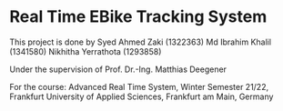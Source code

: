 # Real Time EBike Tracking System

This project is done by
Syed Ahmed Zaki (1322363)
Md Ibrahim Khalil (1341580)
Nikhitha Yerrathota (1293858)

Under the supervision of
Prof. Dr.-Ing. Matthias Deegener

For the course:
Advanced Real Time System, 
Winter Semester 21/22, 
Frankfurt University of Applied Sciences, Frankfurt am Main, Germany
